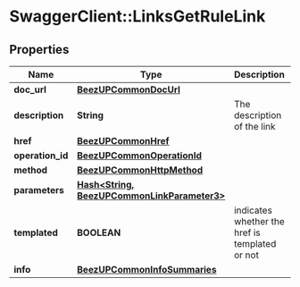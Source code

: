 # SwaggerClient::LinksGetRuleLink

## Properties
Name | Type | Description | Notes
------------ | ------------- | ------------- | -------------
**doc_url** | [**BeezUPCommonDocUrl**](BeezUPCommonDocUrl.md) |  | [optional] 
**description** | **String** | The description of the link | [optional] 
**href** | [**BeezUPCommonHref**](BeezUPCommonHref.md) |  | [optional] 
**operation_id** | [**BeezUPCommonOperationId**](BeezUPCommonOperationId.md) |  | [optional] 
**method** | [**BeezUPCommonHttpMethod**](BeezUPCommonHttpMethod.md) |  | [optional] 
**parameters** | [**Hash&lt;String, BeezUPCommonLinkParameter3&gt;**](BeezUPCommonLinkParameter3.md) |  | [optional] 
**templated** | **BOOLEAN** | indicates whether the href is templated or not | [optional] 
**info** | [**BeezUPCommonInfoSummaries**](BeezUPCommonInfoSummaries.md) |  | [optional] 


